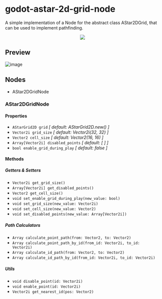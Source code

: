 # godot-astar-2d-grid-node
 A simple implementation of a Node for the abstract class AStar2DGrid, that can be used to implement pathfinding.
 
 <p align="center">
  <img src="https://user-images.githubusercontent.com/35619327/230246342-35f547c4-81d1-4563-82ac-4fbc83a3a2f1.png" />
</p>
 
## Preview
![image](https://user-images.githubusercontent.com/35619327/230228416-f8c07b26-a176-4230-8ff2-17583e7efdc5.png)

## Nodes
* AStar2DGridNode

### AStar2DGridNode
#### Properties
* ```AStarGrid2D grid``` _[ default: AStarGrid2D.new() ]_
* ```Vector2i grid_size``` _[ default: Vector2i(32, 32) ]_
* ```Vector2 cell_size``` _[ default: Vector2(16, 16) ]_
* ```Array[Vector2i] disabled_points``` _[ default: [ ] ]_
* ```bool enable_grid_during_play``` _[ default: false ]_

#### Methods
##### Getters & Setters
* ```Vector2i get_grid_size()```
* ```Array[Vector2i] get_disabled_points()```
* ```Vector2 get_cell_size()```
* ```void set_enable_grid_during_play(new_value: bool)```
* ```void set_grid_size(new_value: Vector2i)```
* ```void set_cell_size(new_value: Vector2)```
* ```void set_disabled_points(new_value: Array[Vector2i])```
##### Path Calculators
* ```Array calculate_point_path(from: Vector2, to: Vector2)```
* ```Array calculate_point_path_by_id(from_id: Vector2i, to_id: Vector2i)```
* ```Array calculate_id_path(from: Vector2, to: Vector2)```
* ```Array calculate_id_path_by_id(from_id: Vector2i, to_id: Vector2i)```
##### Utils
* ```void disable_point(id: Vector2i)```
* ```void enable_point(id: Vector2i)```
* ```Vector2i get_nearest_id(pos: Vector2)```

